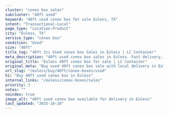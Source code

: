 ```yaml
---
cluster: "conex box sales"
subcluster: "40ft used"
keyword: "40ft used conex box for sale Euless, TX"
intent: "Transactional-Local"
page_type: "Location-Product"
city: "Euless, TX"
service_type: "conex box"
condition: "Used"
size: "40ft"
title_tag: "40ft 3ci Used conex box Sales in Euless | LC Container"
meta_description: "40ft used conex box sales in Euless. Fast delivery, competitive pricing. Serving conex boxes area. Quote ID: A64. Call (214) 524-4168 for your free quote today."
original_title: "Euless 40ft conex box for sale | LC Container"
original_meta: "Buy used 40ft conex box sale with local delivery in Euless, TX. LC Container — local Since 2003. Request a fast quote today."
url_slug: "/euless/buy/40ft/conex-boxes/used"
h1: "Buy 40ft used conex box in Euless"
internal_links: "/euless/conex-boxes/sales"
priority: 3
notes: ""
noindex: true
image_alt: "40ft used conex box available for delivery in Euless"
last_updated: "2025-10-20"
---
```


<!-- TODO: Add unique city/inventory copy, images, and internal links here. -->
